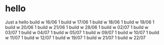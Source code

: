 # hello
Just a hello
build w 16/06 1
build w 17/06 1
build w 18/06 1
build w 19/06 1
build w 20/06 1
build w 21/06 1
build w 28/06 1
build w 02/07 1
build w 03/07 1
build w 04/07 1
build w 05/07 1
build w 09/07 1
build w 10/07 1
build w 11/07 1
build w 12/07 1
build w 19/07 1
build w 21/07 1
build w 22/07
